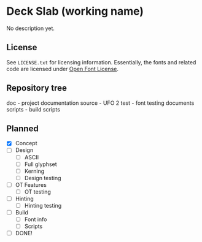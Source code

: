 # Deck Slab (working name)

No description yet.

## License

See `LICENSE.txt` for licensing information. Essentially, the fonts and related code are licensed under [Open Font License](http://scripts.sil.org/OFL).

## Repository tree

doc - project documentation
source - UFO 2
test - font testing documents
scripts - build scripts

## Planned

- [x] Concept
- [ ] Design
  - [ ] ASCII
  - [ ] Full glyphset
  - [ ] Kerning
  - [ ] Design testing
- [ ] OT Features
  - [ ] OT testing
- [ ] Hinting
  - [ ] Hinting testing
- [ ] Build
  - [ ] Font info
  - [ ] Scripts
- [ ] DONE!
